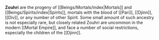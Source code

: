 **Zouhri** are the progeny of [[Beings/Mortals/index|Mortals]] and [[Beings/Spirits/index|Spirits]], mortals with the blood of [[Pari]], [[Djinn]], [[Div]], or any number of other Spirit. Some small amount of such ancestry is not especially rare, but closely related Zouhri are uncommon in the modern [[Mortal Empire]], and face a number of social restrictions, especially the children of the [[Djinn]].